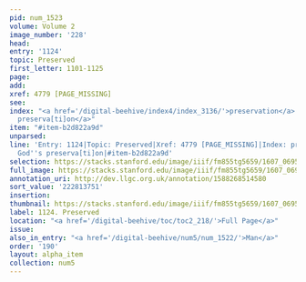 ```yaml
---
pid: num_1523
volume: Volume 2
image_number: '228'
head:
entry: '1124'
topic: Preserved
first_letter: 1101-1125
page:
add:
xref: 4779 [PAGE_MISSING]
see:
index: "<a href='/digital-beehive/index4/index_3136/'>preservation</a>|<a href='/digital-beehive/index5/index_4726/'>God's
  preserva[ti]on</a>"
item: "#item-b2d822a9d"
unparsed:
line: 'Entry: 1124|Topic: Preserved|Xref: 4779 [PAGE_MISSING]|Index: preservation|Index:
  God''s preserva[ti]on|#item-b2d822a9d'
selection: https://stacks.stanford.edu/image/iiif/fm855tg5659/1607_0695/870,3751,2849,444/full/0/default.jpg
full_image: https://stacks.stanford.edu/image/iiif/fm855tg5659/1607_0695/full/full/0/default.jpg
annotation_uri: http://dev.llgc.org.uk/annotation/1588268514580
sort_value: '222813751'
insertion:
thumbnail: https://stacks.stanford.edu/image/iiif/fm855tg5659/1607_0695/870,3751,600,180/250,/0/default.jpg
label: 1124. Preserved
location: "<a href='/digital-beehive/toc/toc2_218/'>Full Page</a>"
issue:
also_in_entry: "<a href='/digital-beehive/num5/num_1522/'>Man</a>"
order: '190'
layout: alpha_item
collection: num5
---
```


